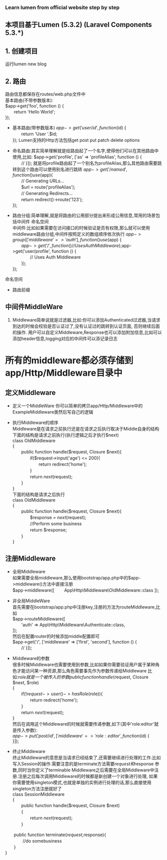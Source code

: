 ### Learn lumen from official website step by step 
## 本项目基于Lumen (5.3.2) (Laravel Components 5.3.*)

## 1. 创建项目  
运行lumen new blog

## 2. 路由  
路由信息都保存在routes/web.php文件中  
基本路由(不带参数版本):  
$app->get('foo', function () {  
　　return 'Hello World';  
});
* 基本路由(带参数版本)
$app->get('user/{id}', function ($id) {  
　　return 'User '.$id;  
});
Lumen支持的Http方法包括get post put patch delete options  

* 命名路由:其实简单理解就是给路由起了一个名字,使得他们可以在其他路由中使用,比如:
$app->get('profile', ['as' => 'profileAlias', function () {  
　　//
}]);
就是将profile路由起了一个别名为profileAlias,那么其他路由需要跳转到这个路由可以使用别名进行跳转
$app->get('/named',function () use ($app){  
　　// Generating URLs...  
　　$url = route('profileAlias');  
　　// Generating Redirects...  
　　return redirect()->route('123');  
});

* 路由分组:简单理解,就是将路由的公用部分提出来形成公用信息,常用的场景包括中间件 命名空间  
中间件:比如如果需要在访问接口的时候验证是否有权限,那么就可以使用middleware路由分组,中间件按照定义的数组顺序依次执行
$app->group(['middleware' => 'auth'], function () use ($app) {  
　　$app->get('/', function ()    {  
　　　　// Uses Auth Middleware  
　　});  
　　$app->get('user/profile', function () {  
　　　　// Uses Auth Middleware  
　　});  
});  

命名空间  


* 路由前缀  
## 中间件MiddleWare
1. Middleware简单说就是过滤器,比如:你可以添加Authenticated过滤器,当请求到达的时候会校验是否认证过了,没有认证过的跳转到认证页面,
否则继续后面的操作.
用户可以自定义Middleware,Response也可以添加附加信息,比如可以添加header信息,logging对应的中间件可以添记录日志  
# 所有的middleware都必须存储到app/Http/Middleware目录中

## 定义Middleware  
* 定义一个MiddleWare 
你可以简单的拷贝app/Http/Middleware中的ExampleMiddleware类然后写自己的逻辑

* 执行Middleware的顺序  
Middleware是在请求之前执行还是在请求之后执行取决于Middle自身的结构  
下面的结构是请求之前执行(执行逻辑之后才执行$next)  
class OldMiddleware  
{  
　　public function handle($request, Closure $next){  
　　　　if($request->input('age') <= 200){  
　　　　　　return redirect('home');  
　　　　}  
　　　　return $next($request);  
　　}  
}  
下面的结构是请求之后执行  
class OldMiddleware  
{  
　　public function handle($request, Closure $next){  
　　　　$response = $next($request);  
　　　　//Perform some business  
　　　　return $response;  
　　}  
}

## 注册Middleware  
* 全局Middleware  
如果需要全局middleware,那么使用bootstrap/app.php中的$app->middleware()方法中直接注册  
$app->middleware([
　　App\Http\Middleware\OldMiddleware::class
]);

* 非全局MiddleWare  
首先需要在bootstrap/app.php中注册key,注册的方法为routeMiddleware,比如  
$app->routeMiddleware([  
　　'auth' => App\Http\Middleware\Authenticate::class,  
]);  
然后在配置router的时候添加middle配置即可  
$app->get('/', ['middleware' => ['first', 'second'], function () {  
　　//
}]);

* Middleware的参数  
很多时候Middleware也需要使用到参数,比如如果你需要验证用户属于某种角色才能访问某一种资源,那么角色需要事先作为参数传递给Middleware
比如:$role就是一个被传入的参数  
public function handle($request, Closure $next, $role)  
{  
　　if(!$request->user()->hasRole($role)){  
　　　　return redirect('home');  
　　}  
　　return $next($request);  
}  
然后在调用这个Middleware的时候就需要传递参数,如下(其中'role:editor'就是传入参数):  
$app->put('post/{id}', ['middleware' => 'role:editor', function ($id) {  
}]);  

* 终止Middleware  
终止Middleware的意思是当请求已经结束了,还需要继续进行处理的工作.比如写入Session的操作.需要注意的是terminate方法需要$request和$response
参数,同时当你定义了terminable Middleware之后需要在全局Middleware中注册.注册之后每次调用Middleware的时候都是新创建一个对象进行处理,
如果你需要使用singleton模式,也就是单独的实例进行处理的话,那么直接使用singleton方法注册就好了  
class SessionMiddleware  
{  
　　public function handle($request, Closure $next)  
　　{   
　　　　return $next($request);  
　　}  

　　public function terminate($request,$response){  
　　　　//do somebusiness  
　　}  
}  